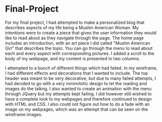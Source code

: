 # Final-Project

For my final project, I had attempted to make a personalized blog that describes aspects of my life being a Muslim American Woman. My intentions were to create a piece that gives the user information they would like to read about as they navigate through the page. The home page includes an introduction, with an art piece I did called "Muslim American Girl" that describes the topic. You can go through the menu to read about each and every aspect with corresponding pictures. I added a scroll to the body of my webpage, and my content is presented in two columns.

I attempted to a bunch of different things which had failed. In my wireframe, I had different effects and decorations that I wanted to include. The top header was meant to be very decorative, but due to many failed attempts, I had decided to go with a very minimilsitic design to let the reading and images do the talkng. I also wanted to create an animation with the menu through JQuery but my attempts kept failing. I did however still wished to have a complete look to my webpages and therefore continued to design with HTML and CSS. I also could not figure out how to do a fade with an image on my webpages, which was an attempt that can be seen on the wireframe images.
